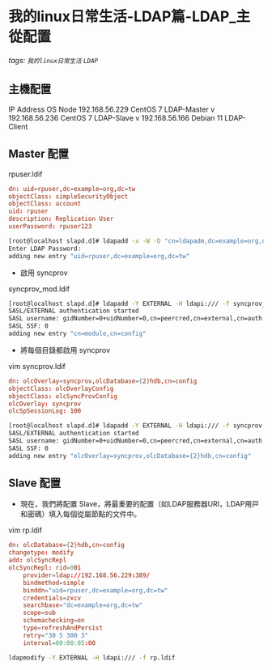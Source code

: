 # 我的linux日常生活-LDAP篇-LDAP_主從配置

###### tags: `我的linux日常生活` `LDAP`

## 主機配置

IP Address	    OS	        Node
192.168.56.229	CentOS 7	LDAP-Master v
192.168.56.236	CentOS 7	LDAP-Slave v
192.168.56.166	Debian 11	LDAP-Client


## Master 配置

rpuser.ldif

```conf
dn: uid=rpuser,dc=example=org,dc=tw
objectClass: simpleSecurityObject
objectClass: account
uid: rpuser
description: Replication User
userPassword: rpuser123
```

```bash
[root@localhost slapd.d]# ldapadd -x -W -D "cn=ldapadm,dc=example=org,dc=tw" -f rpuser.ldif
Enter LDAP Password: 
adding new entry "uid=rpuser,dc=example=org,dc=tw"
```

* 啟用 syncprov
  
syncprov_mod.ldif

```bash
[root@localhost slapd.d]# ldapadd -Y EXTERNAL -H ldapi:/// -f syncprov_mod.ldif
SASL/EXTERNAL authentication started
SASL username: gidNumber=0+uidNumber=0,cn=peercred,cn=external,cn=auth
SASL SSF: 0
adding new entry "cn=module,cn=config"
```

* 將每個⽬錄都啟⽤ syncprov

vim syncprov.ldif

```conf
dn: olcOverlay=syncprov,olcDatabase={2}hdb,cn=config
objectClass: olcOverlayConfig
objectClass: olcSyncProvConfig
olcOverlay: syncprov
olcSpSessionLog: 100
```

```bash
[root@localhost slapd.d]# ldapadd -Y EXTERNAL -H ldapi:/// -f syncprov.ldif
SASL/EXTERNAL authentication started
SASL username: gidNumber=0+uidNumber=0,cn=peercred,cn=external,cn=auth
SASL SSF: 0
adding new entry "olcOverlay=syncprov,olcDatabase={2}hdb,cn=config"
```

## Slave 配置

* 現在，我們將配置 Slave，將最重要的配置（如LDAP服務器URI，LDAP⽤⼾和密碼）填⼊每個從屬節點的⽂件中。

vim rp.ldif

```conf
dn: olcDatabase={2}hdb,cn=config
changetype: modify
add: olcSyncRepl
olcSyncRepl: rid=001
    provider=ldap://192.168.56.229:389/
    bindmethod=simple
    binddn="uid=rpuser,dc=example=org,dc=tw"
    credentials=zxcv
    searchbase="dc=example=org,dc=tw"
    scope=sub
    schemachecking=on
    type=refreshAndPersist
    retry="30 5 300 3"
    interval=00:00:05:00
```

```bash
ldapmodify -Y EXTERNAL -H ldapi:/// -f rp.ldif
```